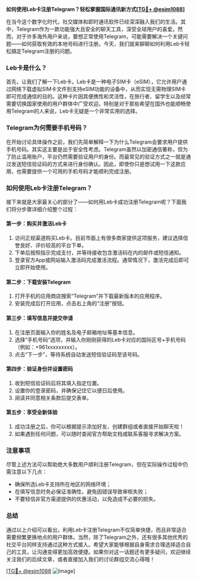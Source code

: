 **如何使用Leb卡注册Telegram？轻松掌握国际通讯新方式[[TG💪+ @esim1088](https://t.me/s/esim1088)]**

在当今这个数字化时代，社交媒体和即时通讯软件已经深深融入我们的生活。其中，Telegram作为一款功能强大且安全的聊天工具，深受全球用户的喜爱。然而，对于许多海外用户来说，要想正常使用Telegram，可能需要解决一个关键问题——如何获取有效的本地号码进行注册。今天，我们就来聊聊如何利用Leb卡轻松搞定Telegram注册的问题。

### Leb卡是什么？

首先，让我们了解一下Leb卡。Leb卡是一种电子SIM卡（eSIM），它允许用户通过网络下载虚拟SIM卡文件到支持eSIM功能的设备中，从而实现无需物理SIM卡即可完成通信的目的。这种卡片因其便携性和灵活性，在旅行者、留学生以及经常需要切换国家使用的用户群体中广受欢迎。特别是对于那些希望在国外也能顺畅使用Telegram的人来说，Leb卡无疑是一个非常实用的选择。

### Telegram为何需要手机号码？

在开始讨论具体操作之前，我们先简单解释一下为什么Telegram会要求用户提供手机号码。其实这主要是出于安全性考虑。Telegram虽然以加密通信著称，但为了防止滥用账户，平台仍然需要验证用户的身份。而最常见的验证方式之一就是通过发送短信验证码的方式来进行身份确认。因此，即使你只是想试用一下这款应用，也需要提供一个可用的手机号码才能顺利完成注册。

### 如何使用Leb卡注册Telegram？

接下来就是大家最关心的部分了——如何用Leb卡成功注册Telegram呢？下面我们将分步骤详细介绍整个过程：

#### 第一步：购买并激活Leb卡
1. 访问正规渠道购买Leb卡。目前市面上有很多商家提供这项服务，建议选择信誉良好、评价较高的平台下单。
2. 下单后按照指示完成支付，并等待接收包含激活码在内的邮件或短信通知。
3. 登录官方App或网站输入激活码完成激活流程。通常情况下，激活完成后即可立即开始使用。

#### 第二步：下载安装Telegram
1. 打开手机的应用商店搜索“Telegram”并下载最新版本的应用程序。
2. 安装完成后打开应用，点击右上角的“注册”按钮。

#### 第三步：填写信息并提交申请
1. 在注册页面输入你的姓名及电子邮箱地址等基本信息。
2. 选择“手机号码”选项，并输入你刚刚获得的Leb卡对应的国际区号+手机号码（例如：+961xxxxxxxxx）。
3. 点击“下一步”，等待系统自动发送短信验证码至该号码。

#### 第四步：验证身份并设置密码
1. 收到短信验证码后将其填入指定位置。
2. 设置你的登录密码，并确保记住它以便日后使用。
3. 阅读并同意相关条款后提交表单。

#### 第五步：享受全新体验
1. 成功注册之后，你可以根据提示添加好友、创建群组或者直接开始聊天啦！
2. 如果遇到任何问题，可以随时查阅官方帮助文档或联系客服寻求解决方案。

### 注意事项

尽管上述方法可以帮助绝大多数用户顺利注册Telegram，但在实际操作过程中仍需注意以下几点：
- 确保所选Leb卡支持所在地区的网络环境；
- 在填写信息时务必保证准确性，避免因错误导致审核失败；
- 不要轻信非官方渠道提供的优惠活动，以免造成不必要的损失。

### 总结

通过以上介绍可以看出，利用Leb卡注册Telegram不仅简单快捷，而且非常适合需要频繁更换地点的用户群体。当然，除了Telegram之外，还有很多其他优秀的社交平台同样支持通过这种方式接入。希望大家能够根据自身需求合理选择适合自己的工具，让沟通变得更加高效便捷。如果你对这一话题还有更多疑问，欢迎继续关注我们的后续文章，或者直接加入我们的讨论群组交流心得哦！

[[TG💪+ @esim1088](https://t.me/s/esim1088) ![Image](https://i.postimg.cc/4NQfJmqS/Snipaste-2025-05-13-00-14-12.png)]